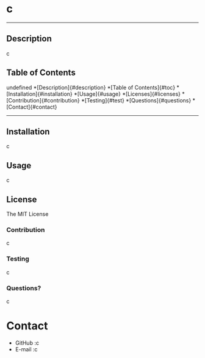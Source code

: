 
  
# c

***

## Description
c

## Table of Contents
undefined
*[Description]{#description}
*[Table of Contents]{#toc}
*[Installation]{#installation}
*[Usage]{#usage}
*[Licenses]{#licenses}
*[Contribution]{#contribution}
*[Testing]{#test}
*[Questions]{#questions}
*[Contact]{#contact}

***

## Installation
c

## Usage
c

## License
The MIT License

### Contribution
c

### Testing
c

### Questions?
c

# Contact
* GitHub :c
* E-mail :c
